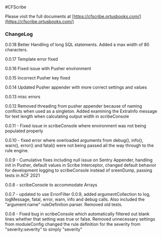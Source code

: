 #CFScribe

Please visit the full documents at [https://cfscribe.ortusbooks.com/](https://cfscribe.ortusbooks.com/)




### ChangeLog
0.0.18 Better Handling of long SQL statements. Added a max width of 80 characters.

0.0.17 Template error fixed

0.0.16 Fixed issue with Pusher environment

0.0.15 Incorrect Pusher key fixed

0.0.14 Updated Pusher appender with more correct settings and values

0.0.13 misc errors

0.0.12 Removed threading from pusher appender because of naming conflicts when used as a singleton. Added examining the ExtraInfo message for text length when calculating output width in scribeConsole

0.0.11 - Fixed issue in scribeConsole where environment was not being populated properly

0.0.10 - fixed error where overloaded arguments from debug(), info(), warn(), error() and fatal() were not being passed all the way through to the rule engine.

0.0.9 - Cumulative fixes including null issue on Sentry Appender, handling init in Pusher, default values in Scribe Interceptor,
        changed default behavior for development logging to scribeConsole instead of sreenDump, passing tests in ACF 2021

0.0.8 - scribeConsole to accommodate Arrays

0.0.7 - updated to use ErrorFilter 0.0.9, added argumentCollection to log, logMessage, fatal, error, warn, info and debug calls. Also included the "argument:name" ruleDefinition parser. Removed old tests.  

0.0.6 - Fixed bug in scribeConsole which automatically filtered out blank lines whether that setting was true or false. 
        Removed unnecessary settings from moduleConfig
        changed the rule definition for the severity from "severity:severity" to simply "severity"
